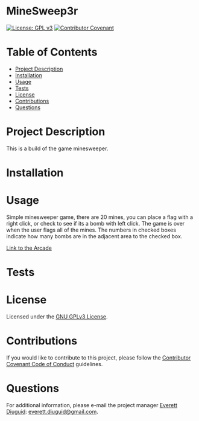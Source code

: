# MineSweep3r 
  [![License: GPL v3](https://img.shields.io/badge/License-GPLv3-blue.svg)](https://www.gnu.org/licenses/gpl-3.0) [![Contributor Covenant](https://img.shields.io/badge/Contributor%20Covenant-v2.0%20adopted-ff69b4.svg)](https://www.contributor-covenant.org/version/2/0/code_of_conduct/)
  # Table of Contents
  * [Project Description](#project-description)
  * [Installation](#installation)
  * [Usage](#usage)
  * [Tests](#tests)
  * [License](#license)
  * [Contributions](#contributions)
  * [Questions](#questions)
  # Project Description
  This is a build of the game minesweeper.
  # Installation
  
  # Usage
  Simple minesweeper game, there are 20 mines, you can place a flag with a right click, or check to see if its a bomb with left click.  The game is over when the user flags all of the mines.  The numbers in checked boxes indicate how many bombs are in the adjacent area to the checked box.

  [Link to the Arcade](https://diuguide.github.io/arcade/)
  # Tests
  
  # License
  Licensed under the [GNU GPLv3 License](https://spdx.org/licenses/GPL-3.0-or-later.html).
  # Contributions
  If you would like to contribute to this project, please follow the [Contributor Covenant Code of Conduct](https://www.contributor-covenant.org/version/2/0/code_of_conduct/) guidelines.
  # Questions
  For additional information, please e-mail the project manager [Everett Diuguid](https://github.com/undefined/): everett.diuguid@gmail.com.  
